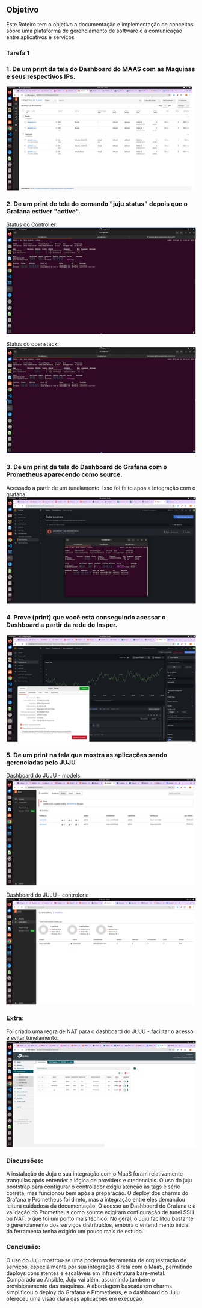 ## Objetivo

Este Roteiro tem o objetivo a documentação e implementação de conceitos sobre uma plataforma de gerenciamento de software e a comunicação entre aplicativos e serviços

### Tarefa 1

### 1. De um print da tela do Dashboard do MAAS com as Maquinas e seus respectivos IPs.

![Tela do Dashboard do MAAS](./1.png)

### 2. De um print de tela do comando "juju status" depois que o Grafana estiver "active". 

Status do Controller: 
![Tela do Dashboard do MAAS](./2.png)

Status do openstack: 
![Tela do Dashboard do MAAS](./3.png)

### 3. De um print da tela do Dashboard do Grafana com o Prometheus aparecendo como source.

Acessado a partir de um tunelamento. Isso foi feito apos a integração com o grafana:
![Tela do Dashboard do MAAS](./4.png)

### 4. Prove (print) que você está conseguindo acessar o Dashboard a partir da rede do Insper.

![Tela do Dashboard do MAAS](./5.png)

### 5. De um print na tela que mostra as aplicações sendo gerenciadas pelo JUJU

Dashboard do JUJU - models: 
![Tela do Dashboard do MAAS](./6.png)

Dashboard do JUJU - controlers: 
![Tela do Dashboard do MAAS](./7.png)

### Extra:
Foi criado uma regra de NAT para o dashboard do JUJU - facilitar o acesso e evitar tunelamento:
![Tela do Dashboard do MAAS](./8.png)

### Discussões:

A instalação do Juju e sua integração com o MaaS foram relativamente tranquilas após entender a lógica de providers e credenciais. O uso do juju bootstrap para configurar o controlador exigiu atenção às tags e série correta, mas funcionou bem após a preparação. O deploy dos charms do Grafana e Prometheus foi direto, mas a integração entre eles demandou leitura cuidadosa da documentação. O acesso ao Dashboard do Grafana e a validação do Prometheus como source exigiram configuração de túnel SSH ou NAT, o que foi um ponto mais técnico. No geral, o Juju facilitou bastante o gerenciamento dos serviços distribuídos, embora o entendimento inicial da ferramenta tenha exigido um pouco mais de estudo.

### Conclusão:
O uso do Juju mostrou-se uma poderosa ferramenta de orquestração de serviços, especialmente por sua integração direta com o MaaS, permitindo deploys consistentes e escaláveis em infraestrutura bare-metal. Comparado ao Ansible, Juju vai além, assumindo também o provisionamento das máquinas. A abordagem baseada em charms simplificou o deploy do Grafana e Prometheus, e o dashboard do Juju ofereceu uma visão clara das aplicações em execução
